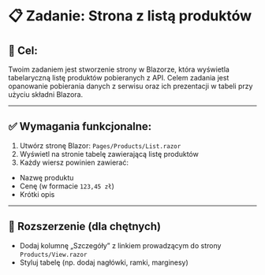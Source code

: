 # 📋 Zadanie: Strona z listą produktów

## 🧩 Cel:

Twoim zadaniem jest stworzenie strony w Blazorze, która wyświetla tabelaryczną listę produktów pobieranych z API.
Celem zadania jest opanowanie pobierania danych z serwisu oraz ich prezentacji w tabeli przy użyciu składni Blazora.

---


## ✅ Wymagania funkcjonalne:

1. Utwórz stronę Blazor: `Pages/Products/List.razor`
2. Wyświetl na stronie tabelę zawierającą listę produktów
3. Każdy wiersz powinien zawierać:
- Nazwę produktu
- Cenę (w formacie `123,45 zł`)
- Krótki opis

---

## 🧠 Rozszerzenie (dla chętnych)
- Dodaj kolumnę „Szczegóły” z linkiem prowadzącym do strony `Products/View.razor`
- Styluj tabelę (np. dodaj nagłówki, ramki, marginesy)